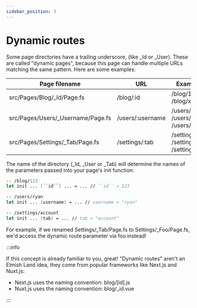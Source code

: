 ```yaml
---
sidebar_position: 3
---
```


# Dynamic routes

Some page directories have a trailing underscore, (like _Id or _User). These are called "dynamic pages", because this page can handle multiple URLs matching the same pattern. Here are some examples:

| Page filename                      | URL              | Example URLs                                             |
|------------------------------------| ---------------- | -------------------------------------------------------- |
| src/Pages/Blog/_Id/Page.fs         | /blog/:id        | /blog/1, /blog/2, /blog/xyz, ...                         |
| src/Pages/Users/_Username/Page.fs  | /users/:username | /users/ryan, /users/2, /users/bob, ...                   |
| src/Pages/Settings/_Tab/Page.fs    | /settings/:tab   | /settings/account, /settings/general, /settings/api, ... |

The name of the directory (_Id, _User or _Tab) will determine the names of the parameters passed into your page's init function:

```fsharp
-- /blog/123
let init ... (``id``) ... = ... // ``id`` = 123

-- /users/ryan
let init ... (username) = ... // username = "ryan"

-- /settings/account
let init ... (tab) = ... // tab = "account"
```

For example, if we renamed Settings/_Tab/Page.fs to Settings/_Foo/Page.fs, we'd access the dynamic route parameter via foo instead!

:::info

If this concept is already familiar to you, great! "Dynamic routes" aren't an Elmish Land idea, they come from popular frameworks like Next.js and Nuxt.js:

* Next.js uses the naming convention: blog/[id].js
* Nuxt.js uses the naming convention: blog/_id.vue

:::
